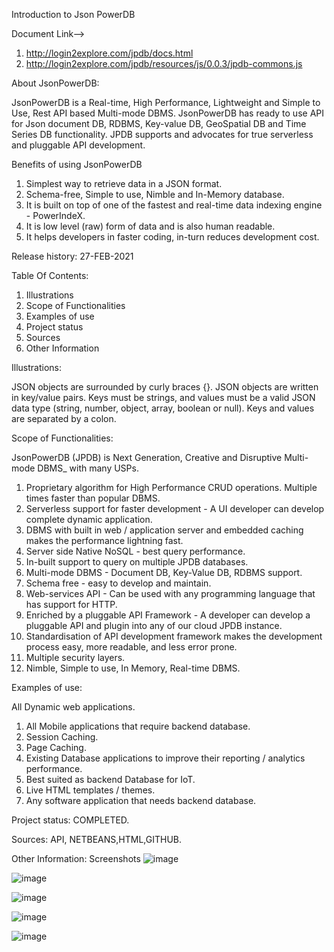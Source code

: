 Introduction to Json PowerDB

Document Link-->

1. http://login2explore.com/jpdb/docs.html 
2. http://login2explore.com/jpdb/resources/js/0.0.3/jpdb-commons.js 

About JsonPowerDB:


JsonPowerDB is a Real-time, High Performance, Lightweight and Simple to Use, Rest API based Multi-mode DBMS. JsonPowerDB has ready to use API for Json document DB, RDBMS, Key-value DB, GeoSpatial DB and Time Series DB functionality. JPDB supports and advocates for true serverless and pluggable API development.


Benefits of using JsonPowerDB

1. Simplest way to retrieve data in a JSON format.
2. Schema-free, Simple to use, Nimble and In-Memory database.
3. It is built on top of one of the fastest and real-time data indexing engine - PowerIndeX.
4. It is low level (raw) form of data and is also human readable.
5. It helps developers in faster coding, in-turn reduces development cost.

Release history: 27-FEB-2021

Table Of Contents:

1. Illustrations
2. Scope of Functionalities
3. Examples of use
4. Project status 
5. Sources
6. Other Information


Illustrations:


JSON objects are surrounded by curly braces {}. JSON objects are written in key/value pairs. Keys must be strings, and values must be a valid JSON data type (string, number, object, array, boolean or null). Keys and values are separated by a colon.


Scope of Functionalities:

JsonPowerDB (JPDB) is Next Generation, Creative and Disruptive Multi-mode DBMS_ with many USPs.
1. Proprietary algorithm for High Performance CRUD operations. Multiple times faster than popular DBMS.
2. Serverless support for faster development - A UI developer can develop complete dynamic application.
3. DBMS with built in web / application server and embedded caching makes the performance lightning fast.
4. Server side Native NoSQL - best query performance.
5. In-built support to query on multiple JPDB databases.
6. Multi-mode DBMS - Document DB, Key-Value DB, RDBMS support.
7. Schema free - easy to develop and maintain.
8. Web-services API - Can be used with any programming language that has support for HTTP.
9. Enriched by a pluggable API Framework - A developer can develop a pluggable API and plugin into any of our cloud JPDB instance.
10. Standardisation of API development framework makes the development process easy, more readable, and less error prone.
11. Multiple security layers.
12. Nimble, Simple to use, In Memory, Real-time DBMS.


Examples of use:

All Dynamic web applications.
1. All Mobile applications that require backend database.
2. Session Caching.
3. Page Caching.
4. Existing Database applications to improve their reporting / analytics performance.
5. Best suited as backend Database for IoT.
6. Live HTML templates / themes.
7. Any software application that needs backend database.


Project status: COMPLETED.

Sources: API, NETBEANS,HTML,GITHUB.


Other Information: Screenshots
![image](https://user-images.githubusercontent.com/79717697/109378494-0cb04300-78f9-11eb-9c50-cc156651e581.png)

![image](https://user-images.githubusercontent.com/79717697/109378590-dd4e0600-78f9-11eb-892c-5aba98f24355.png)

![image](https://user-images.githubusercontent.com/79717697/109378614-0ff7fe80-78fa-11eb-8d10-552e88441d59.png)

![image](https://user-images.githubusercontent.com/79717697/109378629-30c05400-78fa-11eb-90e7-58155d95302f.png)

![image](https://user-images.githubusercontent.com/79717697/109378666-74b35900-78fa-11eb-867d-b3fa00a10365.png)


